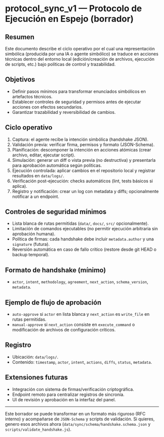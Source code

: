 # protocol_sync_v1 — Protocolo de Ejecución en Espejo (borrador)

## Resumen
Este documento describe el ciclo operativo por el cual una representación simbólica (producida por una IA o agente simbólico) se traduce en acciones técnicas dentro del entorno local (edición/creación de archivos, ejecución de scripts, etc.) bajo políticas de control y trazabilidad.

## Objetivos
- Definir pasos mínimos para transformar enunciados simbólicos en artefactos técnicos.
- Establecer controles de seguridad y permisos antes de ejecutar acciones con efectos secundarios.
- Garantizar trazabilidad y reversibilidad de cambios.

## Ciclo operativo
1. Captura: el agente recibe la intención simbólica (handshake JSON).
2. Validación previa: verificar firma, permisos y formato (JSON-Schema).
3. Planificación: descomponer la intención en acciones atómicas (crear archivo, editar, ejecutar script).
4. Simulación: generar un diff o vista previa (no destructiva) y presentarla para aprobación automática según políticas.
5. Ejecución controlada: aplicar cambios en el repositorio local y registrar resultados en `data/logs/`.
6. Verificación post-ejecución: checks automáticos (lint, tests básicos si aplica).
7. Registro y notificación: crear un log con metadata y diffs; opcionalmente notificar a un endpoint.

## Controles de seguridad mínimos
- Lista blanca de rutas permitidas (`data/`, `docs/`, `src/` opcionalmente).
- Limitación de comandos ejecutables (no permitir ejecución arbitraria sin aprobación humana).
- Política de firmas: cada handshake debe incluir `metadata.author` y una `signature` (futura).
- Reversión automática en caso de fallo crítico (restore desde git HEAD o backup temporal).

## Formato de handshake (mínimo)
- `actor`, `intent`, `methodology`, `agreement`, `next_action`, `schema_version`, `metadata`.

## Ejemplo de flujo de aprobación
- `auto-approve` si `actor` en lista blanca y `next_action` es `write_file` en rutas permitidas.
- `manual-approve` si `next_action` consiste en `execute_command` o modificación de archivos de configuración críticos.

## Registro
- Ubicación: `data/logs/`.
- Contenido: `timestamp`, `actor`, `intent`, `actions`, `diffs`, `status`, `metadata`.

## Extensiones futuras
- Integración con sistema de firmas/verificación criptográfica.
- Endpoint remoto para centralizar registros de sincronía.
- UI de revisión y aprobación en la interfaz del panel.

---

Este borrador se puede transformar en un formato más riguroso (RFC interno) y acompañarse de `JSON-Schema` y scripts de validación. Si quieres, genero esos archivos ahora (`data/sync/schema/handshake.schema.json` y `scripts/validate_handshake.js`).
